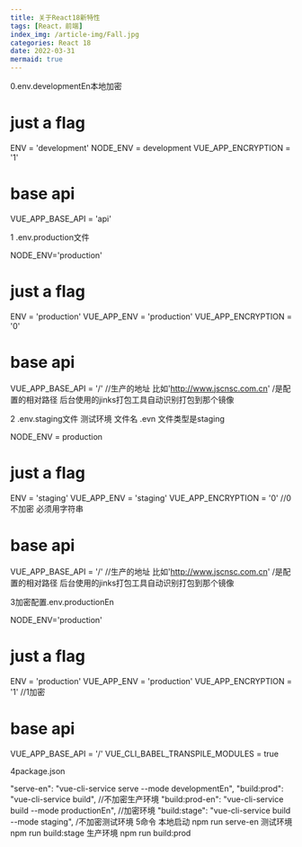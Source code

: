 ```yaml
---
title: 关于React18新特性
tags: [React，前端]
index_img: /article-img/Fall.jpg
categories: React 18
date: 2022-03-31
mermaid: true
---
```


0.env.developmentEn本地加密

# just a flag
ENV = 'development'
NODE_ENV = development
VUE_APP_ENCRYPTION = '1'
<!-- more -->
# base api
VUE_APP_BASE_API = 'api'

1 .env.production文件

NODE_ENV='production'
# just a flag
ENV = 'production'
VUE_APP_ENV = 'production'
VUE_APP_ENCRYPTION = '0'

# base api
VUE_APP_BASE_API = '/' //生产的地址 比如'http://www.jscnsc.com.cn'    /是配置的相对路径 后台使用的jinks打包工具自动识别打包到那个镜像

2 .env.staging文件 测试环境  文件名  .evn 文件类型是staging

NODE_ENV = production

# just a flag
ENV = 'staging'
VUE_APP_ENV = 'staging'
VUE_APP_ENCRYPTION = '0'    //0不加密 必须用字符串

# base api
VUE_APP_BASE_API = '/'    //生产的地址 比如'http://www.jscnsc.com.cn'    /是配置的相对路径 后台使用的jinks打包工具自动识别打包到那个镜像

3加密配置.env.productionEn

NODE_ENV='production'
# just a flag
ENV = 'production'
VUE_APP_ENV = 'production'
VUE_APP_ENCRYPTION = '1'   //1加密

# base api
VUE_APP_BASE_API = '/'
VUE_CLI_BABEL_TRANSPILE_MODULES = true

 

4package.json

"serve-en": "vue-cli-service serve --mode developmentEn",
"build:prod": "vue-cli-service build",  //不加密生产环境
"build:prod-en": "vue-cli-service build --mode productionEn",   //加密环境
"build:stage": "vue-cli-service build --mode staging", /不加密测试环境
5命令
本地启动 npm run serve-en
测试环境 npm run build:stage
生产环境 npm run build:prod